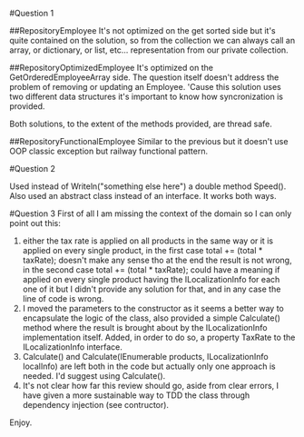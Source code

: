 ﻿#Question 1

##RepositoryEmployee
It's not optimized on the get sorted side but it's quite contained
on the solution, so from the collection we can always call an
array, or dictionary, or list, etc... representation from our private
collection. 

##RepositoryOptimizedEmployee
It's optimized on the GetOrderedEmployeeArray side. The question itself doesn't
address the problem of removing or updating an Employee. 'Cause this solution
uses two different data structures it's important to know how syncronization
is provided.

Both solutions, to the extent of the methods provided, are thread safe.

##RepositoryFunctionalEmployee
Similar to the previous but it doesn't use OOP classic exception
but railway functional pattern.

#Question 2

Used instead of Writeln("something else here") a double method Speed(). Also used
an abstract class instead of an interface. It works both ways.

#Question 3
First of all I am missing the context of the domain so I can only point out this:
1) either the tax rate is applied on all products in the same way or it is applied on
every single product, in the first case total += (total * taxRate); doesn't make any sense
tho at the end the result is not wrong, in the second case total += (total * taxRate); could have a meaning
if applied on every single product having the ILocalizationInfo  for each one of it but I didn't provide
any solution for that, and in any case the line of code is wrong.
2) I moved the parameters to the constructor as it seems a better way to encapsulate the logic of the class,
also provided a simple Calculate() method where the result is brought about by the ILocalizationInfo implementation
itself. Added, in order to do so, a property TaxRate to the ILocalizationInfo interface.
3) Calculate() and Calculate(IEnumerable<Product> products, ILocalizationInfo localInfo) are left both in the
code but actually only one approach is needed. I'd suggest using Calculate().
4) It's not clear how far this review should go, aside from clear errors, I have given a more sustainable
way to TDD the class through dependency injection (see contructor).

Enjoy.



